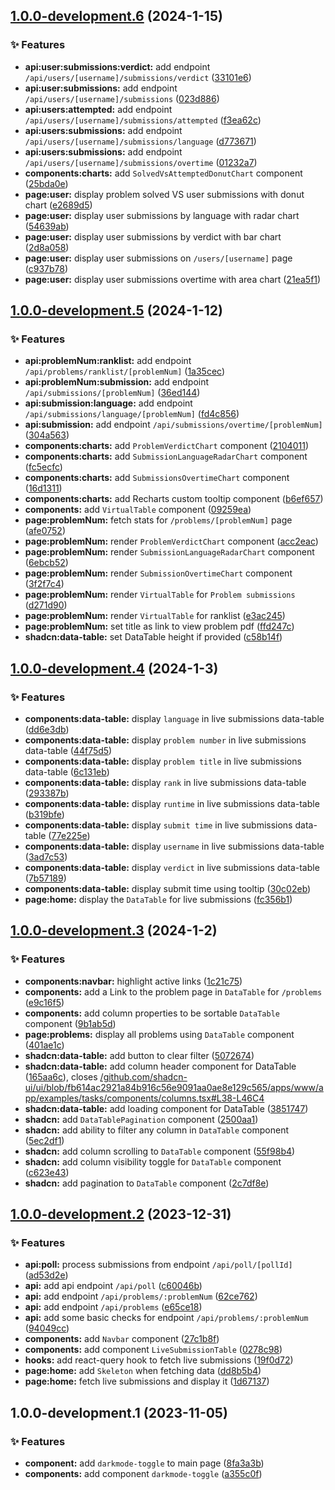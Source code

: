 ## [1.0.0-development.6](https://github.com/Clumsy-Coder/uva-uhunt/compare/1.0.0-development.5...1.0.0-development.6) (2024-1-15)


### :sparkles: Features

* **api:user:submissions:verdict:** add endpoint `/api/users/[username]/submissions/verdict` ([33101e6](https://github.com/Clumsy-Coder/uva-uhunt/commit/33101e61c3c9e9b44bb9a0f76bc6b30f2fd670f2))
* **api:user:submissions:** add endpoint `/api/users/[username]/submissions` ([023d886](https://github.com/Clumsy-Coder/uva-uhunt/commit/023d8865d3603325c11185d2ee7e4896f4a7c211))
* **api:users:attempted:** add endpoint `/api/users/[username]/submissions/attempted` ([f3ea62c](https://github.com/Clumsy-Coder/uva-uhunt/commit/f3ea62c89d2804b5c8dcdcd2a602434d1bcccd35))
* **api:users:submissions:** add endpoint `/api/users/[username]/submissions/language` ([d773671](https://github.com/Clumsy-Coder/uva-uhunt/commit/d773671ab833be365a0e368c4ad3ffc43b030084))
* **api:users:submissions:** add endpoint `/api/users/[username]/submissions/overtime` ([01232a7](https://github.com/Clumsy-Coder/uva-uhunt/commit/01232a7ca78c1f9a648a3ada5b74b9664b2d1642))
* **components:charts:** add `SolvedVsAttemptedDonutChart` component ([25bda0e](https://github.com/Clumsy-Coder/uva-uhunt/commit/25bda0ebbd5cb59b31f4c258d6dd31f5f6263fc4))
* **page:user:** display problem solved VS user submissions with donut chart ([e2689d5](https://github.com/Clumsy-Coder/uva-uhunt/commit/e2689d5f8ab121f86a7f894ae2dd5717d074b769))
* **page:user:** display user submissions by language with radar chart ([54639ab](https://github.com/Clumsy-Coder/uva-uhunt/commit/54639abedcb68f405f6cd314547b6cffe9586934))
* **page:user:** display user submissions by verdict with bar chart ([2d8a058](https://github.com/Clumsy-Coder/uva-uhunt/commit/2d8a058e5e1af1dc0c3bdb97b0d0bed74408cd47))
* **page:user:** display user submissions on `/users/[username]` page ([c937b78](https://github.com/Clumsy-Coder/uva-uhunt/commit/c937b7871af9c72c784dcf80197252eaf72ca318))
* **page:user:** display user submissions overtime with area chart ([21ea5f1](https://github.com/Clumsy-Coder/uva-uhunt/commit/21ea5f150e7c62bb82844b550350454fc812c130))

## [1.0.0-development.5](https://github.com/Clumsy-Coder/uva-uhunt/compare/1.0.0-development.4...1.0.0-development.5) (2024-1-12)


### :sparkles: Features

* **api:problemNum:ranklist:** add endpoint `/api/problems/ranklist/[problemNum]` ([1a35cec](https://github.com/Clumsy-Coder/uva-uhunt/commit/1a35cec38173c12ce1078dda8795cc807ebacbd3))
* **api:problemNum:submission:** add endpoint `/api/submissions/[problemNum]` ([36ed144](https://github.com/Clumsy-Coder/uva-uhunt/commit/36ed1442d43c849501ce540771ec65c300b968ba))
* **api:submission:language:** add endpoint `/api/submissions/language/[problemNum]` ([fd4c856](https://github.com/Clumsy-Coder/uva-uhunt/commit/fd4c856a0f7943d1476afdc714a726daf3747bbd))
* **api:submission:** add endpoint `/api/submissions/overtime/[problemNum]` ([304a563](https://github.com/Clumsy-Coder/uva-uhunt/commit/304a5632393094c51671213156267d1d73968ba5))
* **components:charts:** add `ProblemVerdictChart` component ([2104011](https://github.com/Clumsy-Coder/uva-uhunt/commit/2104011cc6811b4d854ef7e2c88e52cd373046e8))
* **components:charts:** add `SubmissionLanguageRadarChart` component ([fc5ecfc](https://github.com/Clumsy-Coder/uva-uhunt/commit/fc5ecfc46270ddee9da516ca2952c51232d65a33))
* **components:charts:** add `SubmissionsOvertimeChart` component ([16d1311](https://github.com/Clumsy-Coder/uva-uhunt/commit/16d1311f4862b8c751cf69c1eeeb2ce5ef8b927a))
* **components:charts:** add Recharts custom tooltip component ([b6ef657](https://github.com/Clumsy-Coder/uva-uhunt/commit/b6ef6576adaa4d3c2c41244e8abd637f44da09b0))
* **components:** add `VirtualTable` component ([09259ea](https://github.com/Clumsy-Coder/uva-uhunt/commit/09259ea6136050bb7a0338efd6afdabc4225b18b))
* **page:problemNum:** fetch stats for `/problems/[problemNum]` page ([afe0752](https://github.com/Clumsy-Coder/uva-uhunt/commit/afe075219fcb5d52a165228ef2d7210c91bf8aa9))
* **page:problemNum:** render `ProblemVerdictChart` component ([acc2eac](https://github.com/Clumsy-Coder/uva-uhunt/commit/acc2eac151fb0b8c5713df1007c8ad627a0b7fac))
* **page:problemNum:** render `SubmissionLanguageRadarChart` component ([6ebcb52](https://github.com/Clumsy-Coder/uva-uhunt/commit/6ebcb5272a10374aca6cb3a6bb5a847c3b4ee890))
* **page:problemNum:** render `SubmissionOvertimeChart` component ([3f2f7c4](https://github.com/Clumsy-Coder/uva-uhunt/commit/3f2f7c4e8af0eeb57736696c36d2164f8572013a))
* **page:problemNum:** render `VirtualTable` for `Problem submissions` ([d271d90](https://github.com/Clumsy-Coder/uva-uhunt/commit/d271d90ee05dfd43f308c453e9d42947f52d3392))
* **page:problemNum:** render `VirtualTable` for ranklist ([e3ac245](https://github.com/Clumsy-Coder/uva-uhunt/commit/e3ac24512fd3c74f2f3865cfd1e841e19d2bedd3))
* **page:problemNum:** set title as link to view problem pdf ([ffd247c](https://github.com/Clumsy-Coder/uva-uhunt/commit/ffd247c5f908514de35828902d65e7840d418124))
* **shadcn:data-table:** set DataTable height if provided ([c58b14f](https://github.com/Clumsy-Coder/uva-uhunt/commit/c58b14f0c83aaa4a32717dc10716ff25c1a243e8))

## [1.0.0-development.4](https://github.com/Clumsy-Coder/uva-uhunt/compare/1.0.0-development.3...1.0.0-development.4) (2024-1-3)


### :sparkles: Features

* **components:data-table:** display `language` in live submissions data-table ([dd6e3db](https://github.com/Clumsy-Coder/uva-uhunt/commit/dd6e3dbfc0e0d34d861bcb258fea359dcace996c))
* **components:data-table:** display `problem number` in live submissions data-table ([44f75d5](https://github.com/Clumsy-Coder/uva-uhunt/commit/44f75d5e7636f3155f022f4a11d0677df5c41cc1))
* **components:data-table:** display `problem title` in live submissions data-table ([6c131eb](https://github.com/Clumsy-Coder/uva-uhunt/commit/6c131eb60bd4c94e8cd5d68d10d71cca1d3c1527))
* **components:data-table:** display `rank` in live submissions data-table ([293387b](https://github.com/Clumsy-Coder/uva-uhunt/commit/293387bb1ca547ff5fedc386d810e2432f48b789))
* **components:data-table:** display `runtime` in live submissions data-table ([b319bfe](https://github.com/Clumsy-Coder/uva-uhunt/commit/b319bfe872d7faa3b3bf79122bb4e878ee023eb4))
* **components:data-table:** display `submit time` in live submissions data-table ([77e225e](https://github.com/Clumsy-Coder/uva-uhunt/commit/77e225efb8342ea390aae846eeb90d91ef695c01))
* **components:data-table:** display `username` in live submissions data-table ([3ad7c53](https://github.com/Clumsy-Coder/uva-uhunt/commit/3ad7c53efa4816d41bb288bcfa71284d1d8f06c6))
* **components:data-table:** display `verdict` in live submissions data-table ([7b57189](https://github.com/Clumsy-Coder/uva-uhunt/commit/7b5718967bc0f16a9cfd4b423fda2a9410534369))
* **components:data-table:** display submit time using tooltip ([30c02eb](https://github.com/Clumsy-Coder/uva-uhunt/commit/30c02eb561d046316feb77d6674f48e2338a9e2f))
* **page:home:** display the `DataTable` for live submissions ([fc356b1](https://github.com/Clumsy-Coder/uva-uhunt/commit/fc356b1569ece65edf57c9b5e4c715cf444c9128))

## [1.0.0-development.3](https://github.com/Clumsy-Coder/uva-uhunt/compare/1.0.0-development.2...1.0.0-development.3) (2024-1-2)


### :sparkles: Features

* **components:navbar:** highlight active links ([1c21c75](https://github.com/Clumsy-Coder/uva-uhunt/commit/1c21c75854c6374195b82f45b6108a498897f553))
* **components:** add a Link to the problem page in `DataTable` for `/problems` ([e9c16f5](https://github.com/Clumsy-Coder/uva-uhunt/commit/e9c16f524f70fd656bab601f76c97f8e72eef0e2))
* **components:** add column properties to be sortable `DataTable` component ([9b1ab5d](https://github.com/Clumsy-Coder/uva-uhunt/commit/9b1ab5ddbca663b0778f25c36a58ab54efaed41d))
* **page:problems:** display all problems using `DataTable` component ([401ae1c](https://github.com/Clumsy-Coder/uva-uhunt/commit/401ae1c94c4c48299ed8b38e2d451b539f95a87e))
* **shadcn:data-table:** add button to clear filter ([5072674](https://github.com/Clumsy-Coder/uva-uhunt/commit/5072674429d13a38139811800640a996c3082b8a))
* **shadcn:data-table:** add column header component for DataTable ([165aa6c](https://github.com/Clumsy-Coder/uva-uhunt/commit/165aa6cf119bc2264698be5088b78ee73a30946a)), closes [/github.com/shadcn-ui/ui/blob/fb614ac2921a84b916c56e9091aa0ae8e129c565/apps/www/app/examples/tasks/components/columns.tsx#L38-L46C4](https://github.com/Clumsy-Coder//github.com/shadcn-ui/ui/blob/fb614ac2921a84b916c56e9091aa0ae8e129c565/apps/www/app/examples/tasks/components/columns.tsx/issues/L38-L46C4)
* **shadcn:data-table:** add loading component for DataTable ([3851747](https://github.com/Clumsy-Coder/uva-uhunt/commit/3851747fdebe98852d772742ee3fc570fddc4da2))
* **shadcn:** add `DataTablePagination` component ([2500aa1](https://github.com/Clumsy-Coder/uva-uhunt/commit/2500aa18a838a699d2a6b3e2314830e992bc31f2))
* **shadcn:** add ability to filter any column in `DataTable` component ([5ec2df1](https://github.com/Clumsy-Coder/uva-uhunt/commit/5ec2df1db765eba419fad4233dc14cf508c1ced5))
* **shadcn:** add column scrolling to `DataTable` component ([55f98b4](https://github.com/Clumsy-Coder/uva-uhunt/commit/55f98b40feea5fcc0651e41b32ae808f571fb8d3))
* **shadcn:** add column visibility toggle for `DataTable` component ([c623e43](https://github.com/Clumsy-Coder/uva-uhunt/commit/c623e43515f9ed918da1afd6537b81a26cb028f4))
* **shadcn:** add pagination to `DataTable` component ([2c7df8e](https://github.com/Clumsy-Coder/uva-uhunt/commit/2c7df8e66f51d9c1e567b61dfa745e96b64bacbd))

## [1.0.0-development.2](https://github.com/Clumsy-Coder/uva-uhunt/compare/1.0.0-development.1...1.0.0-development.2) (2023-12-31)


### :sparkles: Features

* **api:poll:** process submissions from endpoint `/api/poll/[pollId]` ([ad53d2e](https://github.com/Clumsy-Coder/uva-uhunt/commit/ad53d2eaa94daf3c5df085a8c6bfb57ae5d746b4))
* **api:** add api endpoint `/api/poll` ([c60046b](https://github.com/Clumsy-Coder/uva-uhunt/commit/c60046ba354413e12cf0b870f0caa133690b8464))
* **api:** add endpoint `/api/problems/:problemNum` ([62ce762](https://github.com/Clumsy-Coder/uva-uhunt/commit/62ce762f1485825b5d2a4d8f714b504b68ab6484))
* **api:** add endpoint `/api/problems` ([e65ce18](https://github.com/Clumsy-Coder/uva-uhunt/commit/e65ce18a9dc4881759dd43eca4160cf09f10d24b))
* **api:** add some basic checks for endpoint `/api/problems/:problemNum` ([94049cc](https://github.com/Clumsy-Coder/uva-uhunt/commit/94049cc303a633836c7e90e40c92a46d7e3f4f8c))
* **components:** add `Navbar` component ([27c1b8f](https://github.com/Clumsy-Coder/uva-uhunt/commit/27c1b8ff379a5503f72c807feec90fa8447cbfdc))
* **components:** add component `LiveSubmissionTable` ([0278c98](https://github.com/Clumsy-Coder/uva-uhunt/commit/0278c98c88c1647db38ac38193a0d21258e459ac))
* **hooks:** add react-query hook to fetch live submissions ([19f0d72](https://github.com/Clumsy-Coder/uva-uhunt/commit/19f0d72402db6d3fa10f4aa32b2ea96afc754ce7))
* **page:home:** add `Skeleton` when fetching data ([dd8b5b4](https://github.com/Clumsy-Coder/uva-uhunt/commit/dd8b5b4ea3513e94aabfd5f2c7237e0b0ebfa2ab))
* **page:home:** fetch live submissions and display it ([1d67137](https://github.com/Clumsy-Coder/uva-uhunt/commit/1d671374c2864a1fa3726da841c42cc11d7b2536))

## 1.0.0-development.1 (2023-11-05)


### :sparkles: Features

* **component:** add `darkmode-toggle` to main page ([8fa3a3b](https://github.com/Clumsy-Coder/uva-uhunt/commit/8fa3a3bc5c080fe8e79ccf27296947c0d4ad7471))
* **components:** add component `darkmode-toggle` ([a355c0f](https://github.com/Clumsy-Coder/uva-uhunt/commit/a355c0fd3f88e8a7dc97a0a760c3ce54d06ddfb4))
